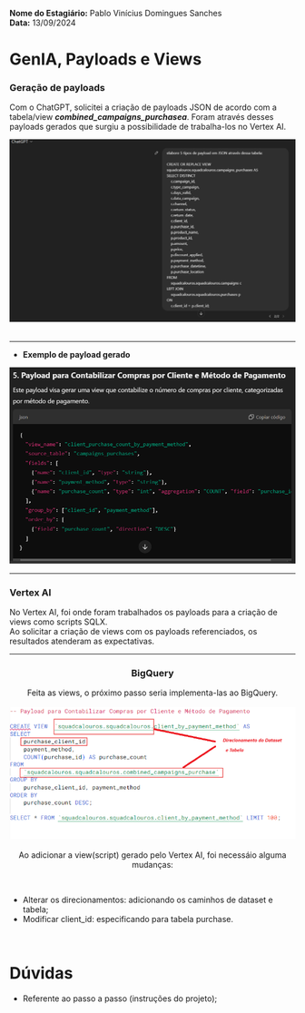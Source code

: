 **Nome do Estagiário:** Pablo Vinícius Domingues Sanches  
**Data:** 13/09/2024

# **GenIA, Payloads e Views**

### **Geração de payloads**
Com o ChatGPT, solicitei a criação de payloads JSON de acordo com a tabela/view ***combined_campaigns_purchasea***. Foram através desses payloads gerados que surgiu a possibilidade de trabalha-los no Vertex AI. 

<div style="text-align: center;">
<img src= "Images/GPT.png" alt="alt text" width="750"/>
</div>

<br>

--------------

- **Exemplo de payload gerado**
<div style="text-align: center;">
<img src= "Images/pay.png" alt="alt text" width="750"/>
</div>

--------------

### **Vertex AI**
No Vertex AI, foi onde foram trabalhados os payloads para a criação de views como scripts SQLX. <br>
Ao solicitar a criação de views com os payloads referenciados, os resultados atenderam as expectativas.

--------------



<div style="text-align: center;">

### **BigQuery**

Feita as views, o próximo passo seria implementa-las ao BigQuery.<br><br>
<img src= "Images/bigQ.png" alt="alt text" width="750"/><br><br>
Ao adicionar a view(script) gerado pelo Vertex AI, foi necessáio alguma mudanças:
</div>
<br>


- Alterar os direcionamentos: adicionando os caminhos de dataset e tabela;
- Modificar  client_id: especificando para tabela  purchase.

<br>

# **Dúvidas**
- Referente ao passo a passo (instruções do projeto);
